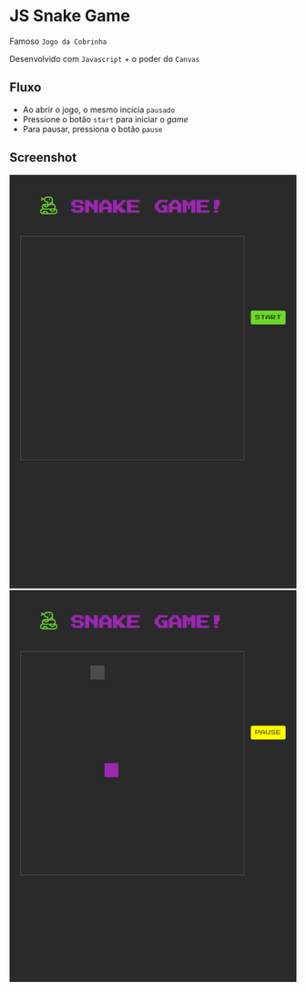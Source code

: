 # JS Snake Game

Famoso `Jogo da Cobrinha`

Desenvolvido com `Javascript` + o poder do `Canvas`

## Fluxo

- Ao abrir o jogo, o mesmo incicia `pausado`
- Pressione o botão `start` para iniciar o *game*
- Para pausar, pressiona o botão `pause`

## Screenshot

![Tela Inicial do jogo - Começar](https://raw.githubusercontent.com/laisfrigerio/js-snake-game/master/screenshot/snake-game-start.png)
![Tela Inicial do jogo - Pausar](https://raw.githubusercontent.com/laisfrigerio/js-snake-game/master/screenshot/snake-game-pause.png)
